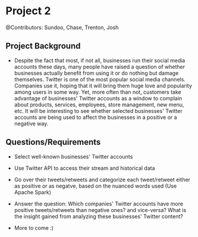# Project 2
@Contributors: Sundoo, Chase, Trenton, Josh

## Project Background
- Despite the fact that most, if not all, businesses run their social media accounts these days, many people have raised a question of whether businesses actually benefit from using it or do nothing but damage themselves. Twitter is one of the most popular social media channels. Companies use it, hoping that it will bring them huge love and popularity among users in some way. Yet, more often than not, customers take advantage of businesses' Twitter accounts as a window to complain about products, services, employees, store management, new menu, etc. It will be interesting to see whether selected businesses' Twitter accounts are being used to affect the businesses in a positive or a negative way.


## Questions/Requirements
- Select well-known businesses' Twitter accounts
- Use Twitter API to access their stream and historical data
- Go over their tweets/retweets and categorize each tweet/retweet either as positive or as negatve, based on the nuanced words used (Use Apache Spark)
- Answer the question: Which companies' Twitter accounts have more positive tweets/retweets than negative ones? and vice-versa? What is the insight gained from analyzing these businesses' Twitter content?

- More to come :)